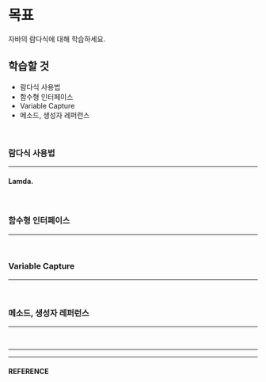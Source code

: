 # 목표
자바의 람다식에 대해 학습하세요.
<br>

## 학습할 것
- 람다식 사용법
- 함수형 인터페이스
- Variable Capture
- 메소드, 생성자 레퍼런스
<br>


### 람다식 사용법
---
  #### Lamda.
<br>


### 함수형 인터페이스
---
<br>


### Variable Capture
---
<br>


### 메소드, 생성자 레퍼런스
---
<br>


___
___
#### REFERENCE
>
